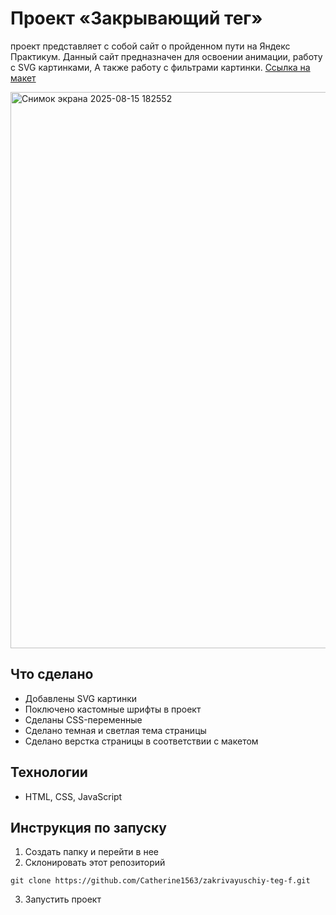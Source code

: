 # Проект «Закрывающий тег»
проект представляет с собой сайт о пройденном пути на Яндекс Практикум. Данный сайт предназначен для освоении анимации, работу с SVG картинками, А также работу с фильтрами картинки. [Ссылка на макет](https://www.figma.com/design/JQhPLs2COLIeZtAtlsBS34/-8-%3C-%D0%B7%D0%B0%D0%BA%D1%80%D1%8B%D0%B2%D0%B0%D1%8E%D1%89%D0%B8%D0%B9-%D1%82%D0%B5%D0%B3%3E?node-id=0-1&t=nVMYaEx667v0U41H-0)

<img width="1880" height="890" alt="Снимок экрана 2025-08-15 182552" src="https://github.com/user-attachments/assets/678b9892-0489-43d1-aed9-be07c6465ad6" />

## Что сделано
* Добавлены SVG картинки
* Поключено кастомные шрифты в проект
* Сделаны CSS-переменные
* Сделано темная и светлая тема страницы
* Сделано верстка страницы в соответствии с макетом

## Технологии
* HTML, CSS, JavaScript

## Инструкция по запуску
1. Создать папку и перейти в нее
2. Склонировать этот репозиторий
```
git clone https://github.com/Catherine1563/zakrivayuschiy-teg-f.git
```
3. Запустить проект
